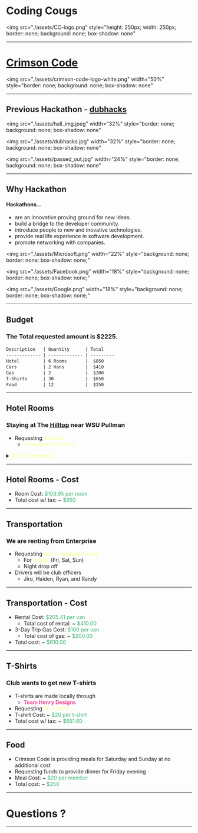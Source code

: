 <!--- .slide: data-background-video="/assets/techback.mp4" -->
# Coding Cougs
<img
    src="./assets/CC-logo.png"
    style="height: 250px; width: 250px; border: none; background: none; box-shadow: none"
>

---
# [Crimson Code](http://hackathon.eecs.wsu.edu/)

<img
    src="./assets/crimson-code-logo-white.png"
    width="50%"
    style="border: none; background: none; box-shadow: none"
>

---
## Previous Hackathon - [dubhacks](http://dubhacks.co/)
<img
    src="./assets/hall_img.jpeg"
    width="32%"
    style="border: none; background: none; box-shadow: none"
>
<img
    src="./assets/dubhacks.jpg"
    width="32%"
    style="border: none; background: none; box-shadow: none"
>
<img
    src="./assets/passed_out.jpg"
    width="24%"
    style="border: none; background: none; box-shadow: none"
>

---
## Why Hackathon
#### Hackathons...
* are an innovative proving ground for new ideas.
* build a bridge to the developer community.
* introduce people to new and inovative technologies.
* provide real life experience in software development.
* promote networking with companies.

<img
    src="./assets/Microsoft.png"
    width="22%"
    style="background: none; border: none; box-shadow: none;"
>
<img
    src="./assets/Facebook.png"
    width="18%"
    style="background: none; border: none; box-shadow: none;"
>
<img
    src="./assets/Google.png"
    width="18%"
    style="background: none; border: none; box-shadow: none;"
>

---
## Budget
### The Total requested amount is $2225.

    Description   | Quantity      | Total
    ------------- | ------------- | ---------
    Hotel         | 6 Rooms       |  $850
    Cars          | 2 Vans        |  $410
    Gas           | 2             |  $200
    T-Shirts      | 30            |  $650
    Food          | 12            |  $250

----
## Hotel Rooms
### Staying at The [Hilltop](https://hilltopinnpullman.com/) near WSU Pullman
* Requesting <span style="color: #f8ff8c">6 rooms</span>
    *  <span style="color: #f8ff8c">2 members per room</span>

<details>
    <summary>
        <span style="color: #f8ff8c">12 club members</span>
    </summary>
Jiro, Haiden, Ryan J., Randy, Stephanie, Ryan B., William, Mike, Bobby, Cole, Manny, Devon
</details>

----
## Hotel Rooms - Cost
* Room Cost: <span style="color: #37B373">$109.95 per room</span>
* Total cost w/ tax: ~ <span style="color: #37B373">$850</span>

----
## Transportation
### We are renting from Enterprise
* Requesting <span style="color: #f8ff8c">two 7-passenger vans</span>
    * For <span style="color: #f8ff8c">3 days</span> (Fri, Sat, Sun)
    * Night drop off
* Drivers will be club officers
    * Jiro, Haiden, Ryan, and Randy

----
## Transportation - Cost
* Rental Cost: <span style="color: #37B373">$205.41 per van</span>
    * Total cost of rental: ~ <span style="color: #37B373">$410.00</span>
* 3-Day Trip Gas Cost: <span style="color: #37B373">$100 per van</span>
    * Total cost of gas: ~ <span style="color: #37B373">$200.00</span>
* Total cost: ~ <span style="color: #37B373">$610.00</span>

----
## T-Shirts
### Club wants to get new T-shirts
* T-shirts are made locally through
    - <span span style="color: #ea4793">__Team Henry Designs__</span>
* Requesting <span style="color: #f8ff8c">30 t-shirts</span>
* T-shirt Cost: ~ <span style="color: #37B373">$20 per t-shirt</span>
* Total cost w/ tax: ~ <span style="color: #37B373">$651.60</span>

----
## Food
* Crimson Code is providing meals for Saturday and Sunday at no additional cost
* Requesting funds to provide dinner for Friday evening
* Meal Cost: ~ <span style="color: #37B373">$20 per member</span>
* Total cost: ~ <span style="color: #37B373">$250</span>

---
# Questions ?

---
